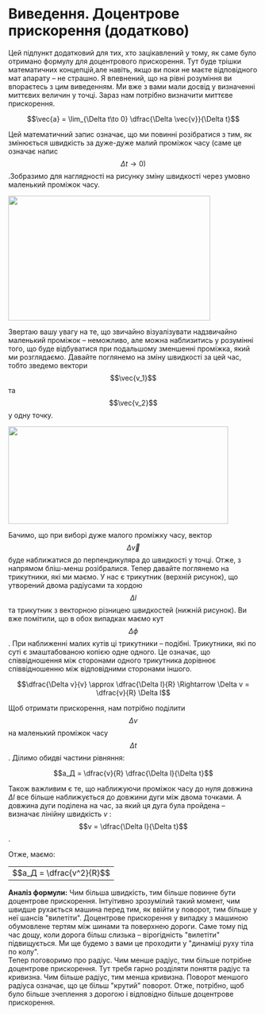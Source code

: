 # Виведення. Доцентрове прискорення (додатково)

Цей пiдпункт додатковий для тих, хто зацiкавлений у тому, як саме було отримано формулу для доцентрового прискорення. Тут буде трiшки математичних концепцiй,але навiть, якщо ви поки не маєте вiдповiдного мат апарату – не страшно. Я впевнений, що на рiвнi розумiння ви впораєтесь з цим виведенням. Ми вже з вами мали досвiд у визначеннi миттєвих величин у точцi. Зараз нам потрiбно визначити миттєве прискорення.

<div align="center">$$\vec{a} = \lim_{\Delta t\to 0} \dfrac{\Delta \vec{v}}{\Delta t}$$</div>

Цей математичний запис означає, що ми повиннi розiбратися з тим, як змiнюється швидкiсть за дуже-дуже малий промiжок часу (саме це означає напис $$\Delta t \rightarrow 0)$$.Зобразимо для наглядностi на рисунку змiну швидкостi через умовно маленький промiжок часу.

<img class="image" width="407" height="251" src="https://rawgit.com/chudaol/ed-era-book-physics/master/images/chapter_3/14.png" />

Звертаю вашу увагу на те, що звичайно вiзуалiзувати надзвичайно маленький промiжок – неможливо, але можна наблизитись у розумiннi того, що буде вiдбуватися при подальшому зменшеннi промiжка, який ми розглядаємо. Давайте поглянемо на змiну швидкостi за цей час, тобто зведемо вектори $$\vec{v_1}$$ та $$\vec{v_2}$$ у одну точку.

<img class="image" width="443" height="196" src="https://rawgit.com/chudaol/ed-era-book-physics/master/images/chapter_3/15.png" />

Бачимо, що при виборi дуже малого промiжку часу, вектор $$\Delta \vec{v}$$ буде наближатися до перпендикуляра до швидкостi у точцi. Отже, з напрямом блiш-менш розiбралися. Тепер давайте поглянемо на трикутники, якi ми маємо. У нас є трикутник (верхнiй рисунок), що утворений двома радiусами та хордою $$\Delta l$$ та трикутник з векторною рiзницею швидкостей (нижнiй рисунок). Ви вже помiтили, що в обох випадках маємо кут $$\Delta \phi$$. При наближеннi малих кутiв цi трикутники – подiбнi. Трикутники, якi по сутi є змаштабованою копiєю одне одного. Це означає, що спiввiдношення мiж сторонами одного трикутника дорiвнює спiввiдношенню мiж вiдповiдними сторонами iншого.

<div align="center">$$\dfrac{\Delta v}{v} \approx \dfrac{\Delta l}{R} \Rightarrow \Delta v = \dfrac{v}{R} \Delta l$$</div>

Щоб отримати прискорення, нам потрiбно подiлити $$\Delta v$$ на маленький промiжок часу $$\Delta t$$. Дiлимо обидвi частини рiвняння:

<div align="center">$$a_Д = \dfrac{v}{R} \dfrac{\Delta l}{\Delta t}$$</div>

Також важливим є те, що наближуючи промiжок часу до нуля довжина $\Delta l$ все бiльше наближується до довжини дуги мiж двома точками. А довжина дуги подiлена на час, за який ця дуга була пройдена – визначає лiнiйну швидкiсть $v$ : $$v = \dfrac{\Delta l}{\Delta t}$$.

Отже, маємо:
<div class="centered-table-wrapper">
<table class="centered-table">
<tr class="eq">
<td class="eq">
<p1>$$a_Д = \dfrac{v^2}{R}$$</p1>
</td>
</tr>
</table></div>

<div class="p1"><b><span class="p3">Аналiз формули:</span></b> Чим бiльша швидкiсть, тим бiльше повинне бути доцентрове прискорення. Iнтуiтивно зрозумiлий такий момент, чим швидше рухається машина перед тим, як ввiйти у поворот, тим бiльше у неї шансiв "вилетiти". Доцентрове прискорення у випадку з машиною обумовлене тертям мiж шинами та поверхнею дороги. Саме тому пiд час дощу, коли дорога бiльш слизька – вiрогiднiсть "вилетiти" пiдвищується. Ми ще будемо з вами це проходити у "динамiцi руху тiла по колу".</div>

<div class="p1">Тепер поговоримо про радiус. Чим менше радiус, тим бiльше потрiбне доцентрове прискорення. Тут требя гарно роздiляти поняття радiус та кривизна. Чим бiльше радiус, тим менша кривизна. Поворот меншого радiуса означає, що це бiльш "крутий" поворот. Отже, потрiбно, щоб було бiльше зчеплення з дорогою i вiдповiдно бiльше доцентрове прискорення. </div>